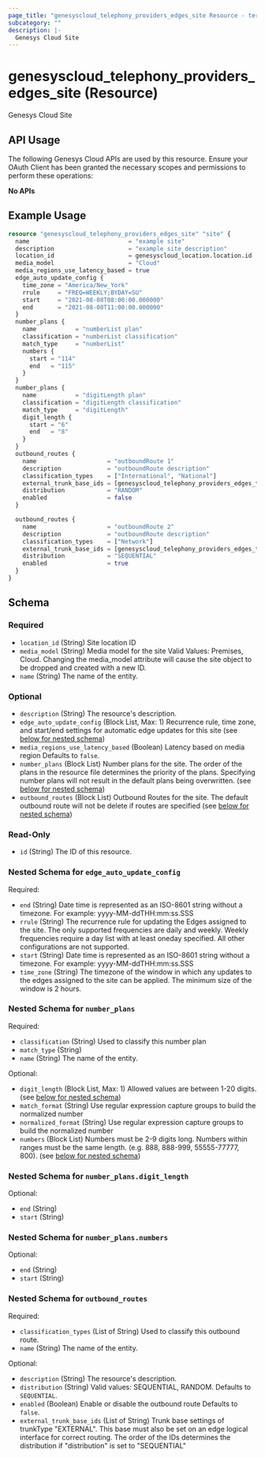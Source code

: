 ```yaml
---
page_title: "genesyscloud_telephony_providers_edges_site Resource - terraform-provider-genesyscloud-jonesb"
subcategory: ""
description: |-
  Genesys Cloud Site
---
```

# genesyscloud_telephony_providers_edges_site (Resource)

Genesys Cloud Site

## API Usage
The following Genesys Cloud APIs are used by this resource. Ensure your OAuth Client has been granted the necessary scopes and permissions to perform these operations:

**No APIs**

## Example Usage

```terraform
resource "genesyscloud_telephony_providers_edges_site" "site" {
  name                            = "example site"
  description                     = "example site description"
  location_id                     = genesyscloud_location.location.id
  media_model                     = "Cloud"
  media_regions_use_latency_based = true
  edge_auto_update_config {
    time_zone = "America/New_York"
    rrule     = "FREQ=WEEKLY;BYDAY=SU"
    start     = "2021-08-08T08:00:00.000000"
    end       = "2021-08-08T11:00:00.000000"
  }
  number_plans {
    name           = "numberList plan"
    classification = "numberList classification"
    match_type     = "numberList"
    numbers {
      start = "114"
      end   = "115"
    }
  }
  number_plans {
    name           = "digitLength plan"
    classification = "digitLength classification"
    match_type     = "digitLength"
    digit_length {
      start = "6"
      end   = "8"
    }
  }
  outbound_routes {
    name                    = "outboundRoute 1"
    description             = "outboundRoute description"
    classification_types    = ["International", "National"]
    external_trunk_base_ids = [genesyscloud_telephony_providers_edges_trunkbasesettings.trunk-base-settings1.id]
    distribution            = "RANDOM"
    enabled                 = false
  }

  outbound_routes {
    name                    = "outboundRoute 2"
    description             = "outboundRoute description"
    classification_types    = ["Network"]
    external_trunk_base_ids = [genesyscloud_telephony_providers_edges_trunkbasesettings.trunk-base-settings2.id]
    distribution            = "SEQUENTIAL"
    enabled                 = true
  }
}
```

<!-- schema generated by tfplugindocs -->
## Schema

### Required

- `location_id` (String) Site location ID
- `media_model` (String) Media model for the site Valid Values: Premises, Cloud. Changing the media_model attribute will cause the site object to be dropped and created with a new ID.
- `name` (String) The name of the entity.

### Optional

- `description` (String) The resource's description.
- `edge_auto_update_config` (Block List, Max: 1) Recurrence rule, time zone, and start/end settings for automatic edge updates for this site (see [below for nested schema](#nestedblock--edge_auto_update_config))
- `media_regions_use_latency_based` (Boolean) Latency based on media region Defaults to `false`.
- `number_plans` (Block List) Number plans for the site. The order of the plans in the resource file determines the priority of the plans. Specifying number plans will not result in the default plans being overwritten. (see [below for nested schema](#nestedblock--number_plans))
- `outbound_routes` (Block List) Outbound Routes for the site. The default outbound route will not be delete if routes are specified (see [below for nested schema](#nestedblock--outbound_routes))

### Read-Only

- `id` (String) The ID of this resource.

<a id="nestedblock--edge_auto_update_config"></a>
### Nested Schema for `edge_auto_update_config`

Required:

- `end` (String) Date time is represented as an ISO-8601 string without a timezone. For example: yyyy-MM-ddTHH:mm:ss.SSS
- `rrule` (String) The recurrence rule for updating the Edges assigned to the site. The only supported frequencies are daily and weekly. Weekly frequencies require a day list with at least oneday specified. All other configurations are not supported.
- `start` (String) Date time is represented as an ISO-8601 string without a timezone. For example: yyyy-MM-ddTHH:mm:ss.SSS
- `time_zone` (String) The timezone of the window in which any updates to the edges assigned to the site can be applied. The minimum size of the window is 2 hours.


<a id="nestedblock--number_plans"></a>
### Nested Schema for `number_plans`

Required:

- `classification` (String) Used to classify this number plan
- `match_type` (String)
- `name` (String) The name of the entity.

Optional:

- `digit_length` (Block List, Max: 1) Allowed values are between 1-20 digits. (see [below for nested schema](#nestedblock--number_plans--digit_length))
- `match_format` (String) Use regular expression capture groups to build the normalized number
- `normalized_format` (String) Use regular expression capture groups to build the normalized number
- `numbers` (Block List) Numbers must be 2-9 digits long. Numbers within ranges must be the same length. (e.g. 888, 888-999, 55555-77777, 800). (see [below for nested schema](#nestedblock--number_plans--numbers))

<a id="nestedblock--number_plans--digit_length"></a>
### Nested Schema for `number_plans.digit_length`

Optional:

- `end` (String)
- `start` (String)


<a id="nestedblock--number_plans--numbers"></a>
### Nested Schema for `number_plans.numbers`

Optional:

- `end` (String)
- `start` (String)



<a id="nestedblock--outbound_routes"></a>
### Nested Schema for `outbound_routes`

Required:

- `classification_types` (List of String) Used to classify this outbound route.
- `name` (String) The name of the entity.

Optional:

- `description` (String) The resource's description.
- `distribution` (String) Valid values: SEQUENTIAL, RANDOM. Defaults to `SEQUENTIAL`.
- `enabled` (Boolean) Enable or disable the outbound route Defaults to `false`.
- `external_trunk_base_ids` (List of String) Trunk base settings of trunkType "EXTERNAL". This base must also be set on an edge logical interface for correct routing. The order of the IDs determines the distribution if "distribution" is set to "SEQUENTIAL"

